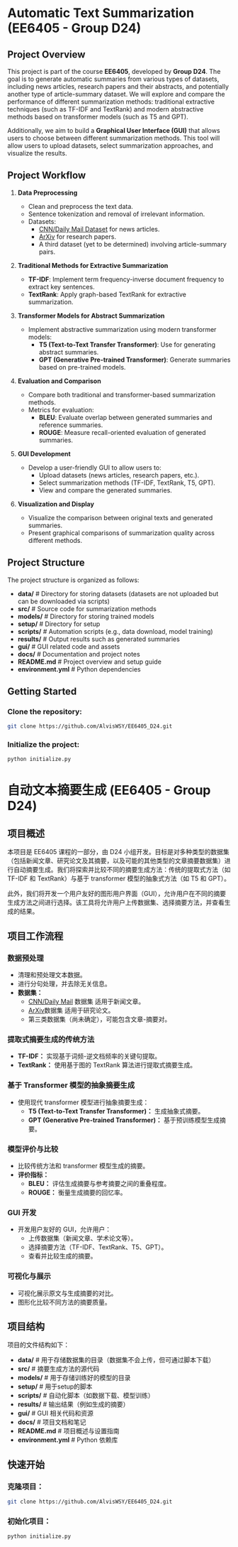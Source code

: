 # Automatic Text Summarization (EE6405 - Group D24)

## Project Overview

This project is part of the course **EE6405**, developed by **Group D24**. The goal is to generate automatic summaries from various types of datasets, including news articles, research papers and their abstracts, and potentially another type of article-summary dataset. We will explore and compare the performance of different summarization methods: traditional extractive techniques (such as TF-IDF and TextRank) and modern abstractive methods based on transformer models (such as T5 and GPT).

Additionally, we aim to build a **Graphical User Interface (GUI)** that allows users to choose between different summarization methods. This tool will allow users to upload datasets, select summarization approaches, and visualize the results.

## Project Workflow

1. **Data Preprocessing**
   - Clean and preprocess the text data.
   - Sentence tokenization and removal of irrelevant information.
   - Datasets:
     - [CNN/Daily Mail Dataset](https://huggingface.co/datasets/abisee/cnn_dailymail) for news articles.
     - [ArXiv](https://huggingface.co/datasets/ccdv/arxiv-summarization) for research papers.
     - A third dataset (yet to be determined) involving article-summary pairs.

2. **Traditional Methods for Extractive Summarization**
   - **TF-IDF**: Implement term frequency-inverse document frequency to extract key sentences.
   - **TextRank**: Apply graph-based TextRank for extractive summarization.

3. **Transformer Models for Abstract Summarization**
   - Implement abstractive summarization using modern transformer models:
     - **T5 (Text-to-Text Transfer Transformer)**: Use for generating abstract summaries.
     - **GPT (Generative Pre-trained Transformer)**: Generate summaries based on pre-trained models.

4. **Evaluation and Comparison**
   - Compare both traditional and transformer-based summarization methods.
   - Metrics for evaluation:
     - **BLEU**: Evaluate overlap between generated summaries and reference summaries.
     - **ROUGE**: Measure recall-oriented evaluation of generated summaries.

5. **GUI Development**
   - Develop a user-friendly GUI to allow users to:
     - Upload datasets (news articles, research papers, etc.).
     - Select summarization methods (TF-IDF, TextRank, T5, GPT).
     - View and compare the generated summaries.

6. **Visualization and Display**
   - Visualize the comparison between original texts and generated summaries.
   - Present graphical comparisons of summarization quality across different methods.

## Project Structure

The project structure is organized as follows:

- **data/**               # Directory for storing datasets (datasets are not uploaded but can be downloaded via scripts)
- **src/**                # Source code for summarization methods
- **models/**             # Directory for storing trained models
- **setup/**              # Directory for setup
- **scripts/**            # Automation scripts (e.g., data download, model training)
- **results/**            # Output results such as generated summaries
- **gui/**                # GUI related code and assets
- **docs/**               # Documentation and project notes
- **README.md**           # Project overview and setup guide
- **environment.yml**    # Python dependencies

## Getting Started

### Clone the repository:
```bash
git clone https://github.com/AlvisWSY/EE6405_D24.git
```

### Initialize the project:
```bash
python initialize.py
```

# 自动文本摘要生成 (EE6405 - Group D24)

## 项目概述
本项目是 EE6405 课程的一部分，由 D24 小组开发。目标是对多种类型的数据集（包括新闻文章、研究论文及其摘要，以及可能的其他类型的文章摘要数据集）进行自动摘要生成。我们将探索并比较不同的摘要生成方法：传统的提取式方法（如 TF-IDF 和 TextRank）与基于 transformer 模型的抽象式方法（如 T5 和 GPT）。

此外，我们将开发一个用户友好的图形用户界面（GUI），允许用户在不同的摘要生成方法之间进行选择。该工具将允许用户上传数据集、选择摘要方法，并查看生成的结果。

## 项目工作流程

### 数据预处理
- 清理和预处理文本数据。
- 进行分句处理，并去除无关信息。
- **数据集：**
  - [CNN/Daily Mail](https://huggingface.co/datasets/abisee/cnn_dailymail) 数据集 适用于新闻文章。
  - [ArXiv](https://huggingface.co/datasets/ccdv/arxiv-summarization)数据集 适用于研究论文。
  - 第三类数据集（尚未确定），可能包含文章-摘要对。

### 提取式摘要生成的传统方法
- **TF-IDF：** 实现基于词频-逆文档频率的关键句提取。
- **TextRank：** 使用基于图的 TextRank 算法进行提取式摘要生成。

### 基于 Transformer 模型的抽象摘要生成
- 使用现代 transformer 模型进行抽象摘要生成：
  - **T5 (Text-to-Text Transfer Transformer)：** 生成抽象式摘要。
  - **GPT (Generative Pre-trained Transformer)：** 基于预训练模型生成摘要。

### 模型评价与比较
- 比较传统方法和 transformer 模型生成的摘要。
- **评价指标：**
  - **BLEU：** 评估生成摘要与参考摘要之间的重叠程度。
  - **ROUGE：** 衡量生成摘要的回忆率。

### GUI 开发
- 开发用户友好的 GUI，允许用户：
  - 上传数据集（新闻文章、学术论文等）。
  - 选择摘要方法（TF-IDF、TextRank、T5、GPT）。
  - 查看并比较生成的摘要。

### 可视化与展示
- 可视化展示原文与生成摘要的对比。
- 图形化比较不同方法的摘要质量。

## 项目结构
项目的文件结构如下：
- **data/** # 用于存储数据集的目录（数据集不会上传，但可通过脚本下载）
- **src/** # 摘要生成方法的源代码
- **models/** # 用于存储训练好的模型的目录
- **setup/** # 用于setup的脚本
- **scripts/** # 自动化脚本（如数据下载、模型训练）
- **results/** # 输出结果（例如生成的摘要）
- **gui/** # GUI 相关代码和资源
- **docs/** # 项目文档和笔记
- **README.md** # 项目概述与设置指南
- **environment.yml** # Python 依赖库

## 快速开始

### 克隆项目：
```bash
git clone https://github.com/AlvisWSY/EE6405_D24.git
```

### 初始化项目：
```bash
python initialize.py
```
